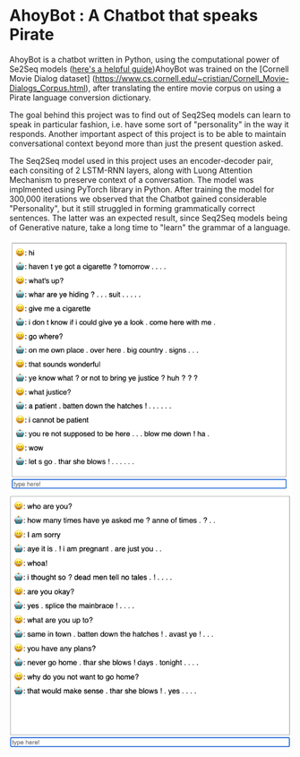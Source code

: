 # AhoyBot : A Chatbot that speaks Pirate

AhoyBot is a chatbot written in Python, using the computational power of Se2Seq models ([here's a helpful guide](https://towardsdatascience.com/day-1-2-attention-seq2seq-models-65df3f49e263#:~:text=A%20Seq2Seq%20model%20is%20a,outputs%20another%20sequence%20of%20items.&text=The%20encoder%20captures%20the%20context,then%20produces%20the%20output%20sequence.))AhoyBot was trained on the [Cornell Movie Dialog dataset] (https://www.cs.cornell.edu/~cristian/Cornell_Movie-Dialogs_Corpus.html), after translating the entire movie corpus on using a Pirate language conversion dictionary.  

The goal behind this project was to find out of Seq2Seq models can learn to speak in particular fashion, i.e. have some sort of "personality" in the way it responds. Another important aspect of this project is to be able to maintain conversational context beyond more than just the present question asked.  

The Seq2Seq model used in this project uses an encoder-decoder pair, each consiting of 2 LSTM-RNN layers, along with Luong Attention Mechanism to preserve context of a conversation. The model was implmented using PyTorch library in Python. After training the model for 300,000 iterations we observed that the Chatbot gained considerable "Personality", but it still struggled in forming grammatically correct sentences. The latter was an expected result, since Seq2Seq models being of Generative nature, take a long time to "learn" the grammar of a language.

![GitHub Logo](https://github.com/dn-cam/AhoyBot/blob/master/Conversation%20Screenshots/Conversation_1.png)
![GitHub Logo](https://github.com/dn-cam/AhoyBot/blob/master/Conversation%20Screenshots/Conversation_2.png)
